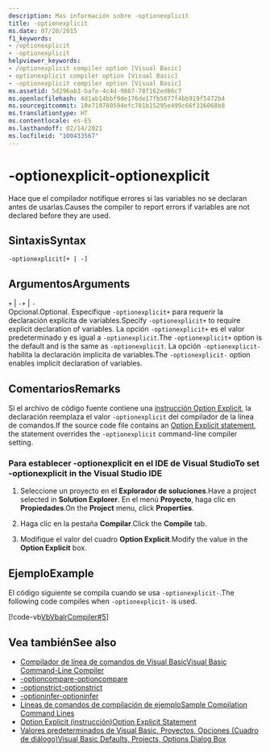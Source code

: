```yaml
---
description: Mas información sobre -optionexplicit
title: -optionexplicit
ms.date: 07/20/2015
f1_keywords:
- /optionexplicit
- -optionexplicit
helpviewer_keywords:
- /optionexplicit compiler option [Visual Basic]
- optionexplicit compiler option [Visual Basic]
- -optionexplicit compiler option [Visual Basic]
ms.assetid: 5d296ab3-bafe-4c4d-9887-78f162ed86c7
ms.openlocfilehash: 4d1ab14bbf9de176de17fb5077f4bb919f5472b4
ms.sourcegitcommit: 10e719780594efc781b15295e499c66f316068b8
ms.translationtype: HT
ms.contentlocale: es-ES
ms.lasthandoff: 02/14/2021
ms.locfileid: "100433567"
---
```

# <a name="-optionexplicit"></a><span data-ttu-id="30a97-103">-optionexplicit</span><span class="sxs-lookup"><span data-stu-id="30a97-103">-optionexplicit</span></span>

<span data-ttu-id="30a97-104">Hace que el compilador notifique errores si las variables no se declaran antes de usarlas.</span><span class="sxs-lookup"><span data-stu-id="30a97-104">Causes the compiler to report errors if variables are not declared before they are used.</span></span>  
  
## <a name="syntax"></a><span data-ttu-id="30a97-105">Sintaxis</span><span class="sxs-lookup"><span data-stu-id="30a97-105">Syntax</span></span>  
  
```console  
-optionexplicit[+ | -]  
```  
  
## <a name="arguments"></a><span data-ttu-id="30a97-106">Argumentos</span><span class="sxs-lookup"><span data-stu-id="30a97-106">Arguments</span></span>  

 <span data-ttu-id="30a97-107">`+` &#124; `-`</span><span class="sxs-lookup"><span data-stu-id="30a97-107">`+` &#124; `-`</span></span>  
 <span data-ttu-id="30a97-108">Opcional.</span><span class="sxs-lookup"><span data-stu-id="30a97-108">Optional.</span></span> <span data-ttu-id="30a97-109">Especifique `-optionexplicit+` para requerir la declaración explícita de variables.</span><span class="sxs-lookup"><span data-stu-id="30a97-109">Specify `-optionexplicit+` to require explicit declaration of variables.</span></span> <span data-ttu-id="30a97-110">La opción `-optionexplicit+` es el valor predeterminado y es igual a `-optionexplicit`.</span><span class="sxs-lookup"><span data-stu-id="30a97-110">The `-optionexplicit+` option is the default and is the same as `-optionexplicit`.</span></span> <span data-ttu-id="30a97-111">La opción `-optionexplicit-` habilita la declaración implícita de variables.</span><span class="sxs-lookup"><span data-stu-id="30a97-111">The `-optionexplicit-` option enables implicit declaration of variables.</span></span>  
  
## <a name="remarks"></a><span data-ttu-id="30a97-112">Comentarios</span><span class="sxs-lookup"><span data-stu-id="30a97-112">Remarks</span></span>  

 <span data-ttu-id="30a97-113">Si el archivo de código fuente contiene una [instrucción Option Explicit](../../language-reference/statements/option-explicit-statement.md), la declaración reemplaza el valor `-optionexplicit` del compilador de la línea de comandos.</span><span class="sxs-lookup"><span data-stu-id="30a97-113">If the source code file contains an [Option Explicit statement](../../language-reference/statements/option-explicit-statement.md), the statement overrides the `-optionexplicit` command-line compiler setting.</span></span>  
  
### <a name="to-set--optionexplicit-in-the-visual-studio-ide"></a><span data-ttu-id="30a97-114">Para establecer -optionexplicit en el IDE de Visual Studio</span><span class="sxs-lookup"><span data-stu-id="30a97-114">To set -optionexplicit in the Visual Studio IDE</span></span>  
  
1. <span data-ttu-id="30a97-115">Seleccione un proyecto en el **Explorador de soluciones**.</span><span class="sxs-lookup"><span data-stu-id="30a97-115">Have a project selected in **Solution Explorer**.</span></span> <span data-ttu-id="30a97-116">En el menú **Proyecto**, haga clic en **Propiedades**.</span><span class="sxs-lookup"><span data-stu-id="30a97-116">On the **Project** menu, click **Properties**.</span></span>
  
2. <span data-ttu-id="30a97-117">Haga clic en la pestaña **Compilar**.</span><span class="sxs-lookup"><span data-stu-id="30a97-117">Click the **Compile** tab.</span></span>  
  
3. <span data-ttu-id="30a97-118">Modifique el valor del cuadro **Option Explicit**.</span><span class="sxs-lookup"><span data-stu-id="30a97-118">Modify the value in the **Option Explicit** box.</span></span>  
  
## <a name="example"></a><span data-ttu-id="30a97-119">Ejemplo</span><span class="sxs-lookup"><span data-stu-id="30a97-119">Example</span></span>  

 <span data-ttu-id="30a97-120">El código siguiente se compila cuando se usa `-optionexplicit-`.</span><span class="sxs-lookup"><span data-stu-id="30a97-120">The following code compiles when `-optionexplicit-` is used.</span></span>  
  
 [!code-vb[VbVbalrCompiler#5](~/samples/snippets/visualbasic/VS_Snippets_VBCSharp/VbVbalrCompiler/VB/OptionExplicitOff.vb#5)]  
  
## <a name="see-also"></a><span data-ttu-id="30a97-121">Vea también</span><span class="sxs-lookup"><span data-stu-id="30a97-121">See also</span></span>

- [<span data-ttu-id="30a97-122">Compilador de línea de comandos de Visual Basic</span><span class="sxs-lookup"><span data-stu-id="30a97-122">Visual Basic Command-Line Compiler</span></span>](index.md)
- [<span data-ttu-id="30a97-123">-optioncompare</span><span class="sxs-lookup"><span data-stu-id="30a97-123">-optioncompare</span></span>](optioncompare.md)
- [<span data-ttu-id="30a97-124">-optionstrict</span><span class="sxs-lookup"><span data-stu-id="30a97-124">-optionstrict</span></span>](optionstrict.md)
- [<span data-ttu-id="30a97-125">-optioninfer</span><span class="sxs-lookup"><span data-stu-id="30a97-125">-optioninfer</span></span>](optioninfer.md)
- [<span data-ttu-id="30a97-126">Líneas de comandos de compilación de ejemplo</span><span class="sxs-lookup"><span data-stu-id="30a97-126">Sample Compilation Command Lines</span></span>](sample-compilation-command-lines.md)
- [<span data-ttu-id="30a97-127">Option Explicit (instrucción)</span><span class="sxs-lookup"><span data-stu-id="30a97-127">Option Explicit Statement</span></span>](../../language-reference/statements/option-explicit-statement.md)
- [<span data-ttu-id="30a97-128">Valores predeterminados de Visual Basic, Proyectos, Opciones (Cuadro de diálogo)</span><span class="sxs-lookup"><span data-stu-id="30a97-128">Visual Basic Defaults, Projects, Options Dialog Box</span></span>](/visualstudio/ide/reference/visual-basic-defaults-projects-options-dialog-box)
